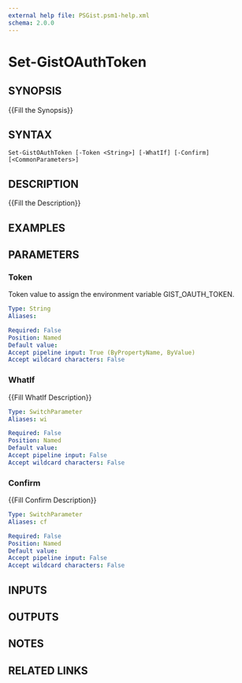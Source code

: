 ```yaml
---
external help file: PSGist.psm1-help.xml
schema: 2.0.0
---
```


# Set-GistOAuthToken
## SYNOPSIS
{{Fill the Synopsis}}

## SYNTAX

```
Set-GistOAuthToken [-Token <String>] [-WhatIf] [-Confirm] [<CommonParameters>]
```

## DESCRIPTION
{{Fill the Description}}

## EXAMPLES

## PARAMETERS

### Token
Token value to assign the environment variable GIST_OAUTH_TOKEN.

```yaml
Type: String
Aliases: 

Required: False
Position: Named
Default value: 
Accept pipeline input: True (ByPropertyName, ByValue)
Accept wildcard characters: False
```

### WhatIf
{{Fill WhatIf Description}}

```yaml
Type: SwitchParameter
Aliases: wi

Required: False
Position: Named
Default value: 
Accept pipeline input: False
Accept wildcard characters: False
```

### Confirm
{{Fill Confirm Description}}

```yaml
Type: SwitchParameter
Aliases: cf

Required: False
Position: Named
Default value: 
Accept pipeline input: False
Accept wildcard characters: False
```

## INPUTS

## OUTPUTS

## NOTES

## RELATED LINKS



